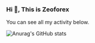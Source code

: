 ### Hi 👋, This is Zeoforex
You can see all my activity below.


![Anurag's GitHub stats](https://github-readme-stats.vercel.app/api?username=Zeoforex&show_icons=true&theme=radical)
<!--
**Zeoforex/Zeoforex** is a ✨ _special_ ✨ repository because its `README.md` (this file) appears on your GitHub profile.


